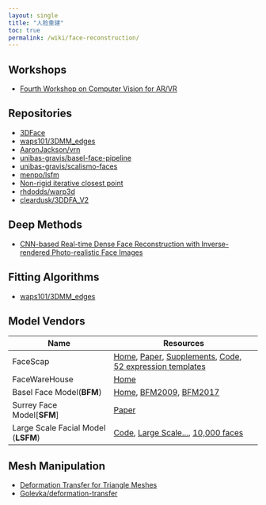 ```yaml
---
layout: single
title: "人脸重建"
toc: true
permalink: /wiki/face-reconstruction/
---
```


## Workshops  
- [Fourth Workshop on Computer Vision for AR/VR](https://www.mixedreality.cs.cornell.edu/workshop/2020/papers)

## Repositories  
- [3DFace](https://github.com/Juyong/3DFace)
- [waps101/3DMM_edges](https://github.com/waps101/3DMM_edges)
- [AaronJackson/vrn](https://github.com/AaronJackson/vrn)
- [unibas-gravis/basel-face-pipeline](https://github.com/unibas-gravis/basel-face-pipeline)
- [unibas-gravis/scalismo-faces](https://github.com/unibas-gravis/scalismo-faces)
- [menpo/lsfm](https://github.com/menpo/lsfm)
- [Non-rigid iterative closest point](https://github.com/charlienash/nricp)
- [rhdodds/warp3d](https://github.com/rhdodds/warp3d)  
- [cleardusk/3DDFA_V2](https://github.com/cleardusk/3DDFA_V2)

## Deep Methods   
- [CNN-based Real-time Dense Face Reconstruction with Inverse-rendered Photo-realistic Face Images](https://arxiv.org/abs/1708.00980)

## Fitting Algorithms   
 - [waps101/3DMM_edges](https://github.com/waps101/3DMM_edges)

## Model Vendors  

| Name | Resources |
| ---- | --------- |
| FaceScap | [Home](https://facescape.nju.edu.cn/), [Paper](https://arxiv.org/pdf/2003.13989.pdf), [Supplements](https://openaccess.thecvf.com/content_CVPR_2020/supplemental/Yang_FaceScape_A_Large-Scale_CVPR_2020_supplemental.zip), [Code](https://github.com/zhuhao-nju/facescape), [52 expression templates](https://drive.google.com/file/d/1OuAUVMrBzEyRumOqFg3SUjehAUBK7Hn9/view) |
| FaceWareHouse | [Home](http://kunzhou.net/zjugaps/facewarehouse/) |
| Basel Face Model(**BFM**) | [Home](https://faces.dmi.unibas.ch/bfm/bfm2017.html), [BFM2009](https://gravis.dmi.unibas.ch/publications/2009/BFModel09.pdf), [BFM2017](http://arxiv.org/abs/1709.08398) |
| Surrey Face Model[**SFM**] | [Paper](http://www.ee.surrey.ac.uk/CVSSP/Publications/papers/Huber-VISAPP-2016.pdf) |
| Large Scale Facial Model (**LSFM**) |[Code](https://github.com/menpo/lsfm), [Large Scale...](https://link.springer.com/article/10.1007/s11263-017-1009-7), [10,000 faces](https://ibug.doc.ic.ac.uk/media/uploads/documents/0002.pdf) |

## Mesh Manipulation  
  - [Deformation Transfer for Triangle Meshes](https://www.cs.toronto.edu/~jacobson/seminar/sumner-and-popovic-2004.pdf)
  - [Golevka/deformation-transfer](https://github.com/Golevka/deformation-transfer)
